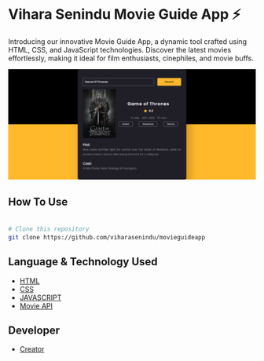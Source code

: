 # Vihara Senindu Movie Guide App ⚡️
Introducing our innovative Movie Guide App, a dynamic tool crafted using HTML, CSS, and JavaScript technologies. Discover the latest movies effortlessly, making it ideal for film enthusiasts, cinephiles, and movie buffs.


<img src = "image.png">

## How To Use 

```bash

# Clone this repository
git clone https://github.com/viharasenindu/movieguideapp

```
## Language & Technology Used 

- [HTML](https://en.wikipedia.org/wiki/HTML5)
- [CSS](https://en.wikipedia.org/wiki/CSS)
- [JAVASCRIPT](https://en.wikipedia.org/wiki/JavaScript)
- [Movie API](https://www.omdbapi.com/)

## Developer
- [Creator](https://github.com/ViharaSenindu)